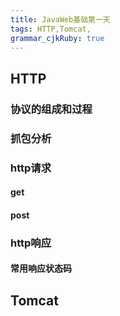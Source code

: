 ```yaml
---
title: JavaWeb基础第一天
tags: HTTP,Tomcat,
grammar_cjkRuby: true
---
```

## HTTP

### 协议的组成和过程


### 抓包分析

### http请求
#### get
#### post


### http响应
#### 常用响应状态码

## Tomcat

